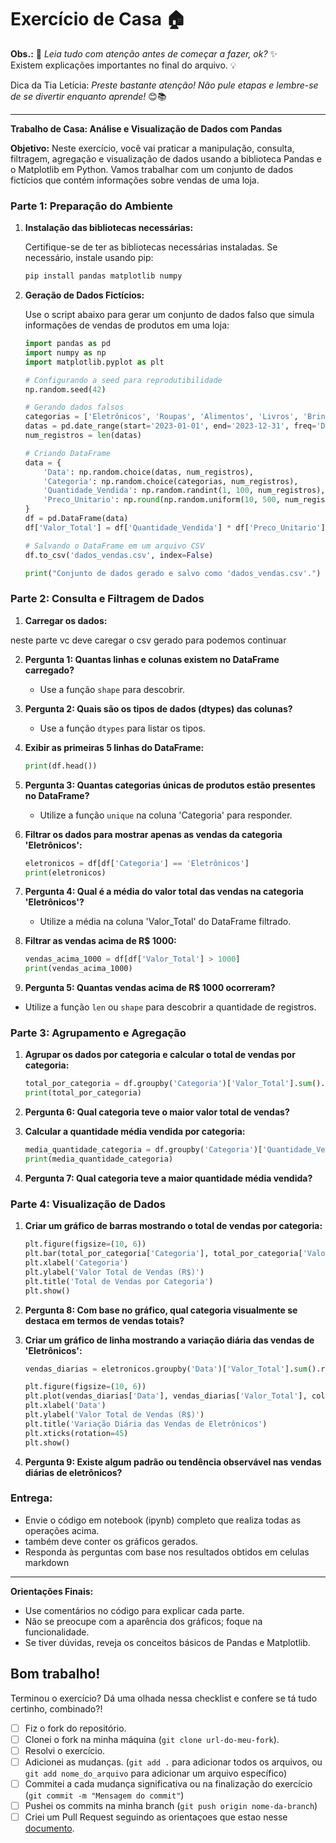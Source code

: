 # Exercício de Casa 🏠 


**Obs.:** 📝 *Leia tudo com atenção antes de começar a fazer, ok?* ✨  
Existem explicações importantes no final do arquivo. 💡

Dica da Tia Letícia: *Preste bastante atenção! Não pule etapas e lembre-se de se divertir enquanto aprende!* 😊📚

---

**Trabalho de Casa: Análise e Visualização de Dados com Pandas**

**Objetivo:**
Neste exercício, você vai praticar a manipulação, consulta, filtragem, agregação e visualização de dados usando a biblioteca Pandas e o Matplotlib em Python. Vamos trabalhar com um conjunto de dados fictícios que contém informações sobre vendas de uma loja.

### **Parte 1: Preparação do Ambiente**

1. **Instalação das bibliotecas necessárias:**

   Certifique-se de ter as bibliotecas necessárias instaladas. Se necessário, instale usando pip:
   ```bash
   pip install pandas matplotlib numpy
   ```

2. **Geração de Dados Fictícios:**

   Use o script abaixo para gerar um conjunto de dados falso que simula informações de vendas de produtos em uma loja:

   ```python
   import pandas as pd
   import numpy as np
   import matplotlib.pyplot as plt

   # Configurando a seed para reprodutibilidade
   np.random.seed(42)

   # Gerando dados falsos
   categorias = ['Eletrônicos', 'Roupas', 'Alimentos', 'Livros', 'Brinquedos']
   datas = pd.date_range(start='2023-01-01', end='2023-12-31', freq='D')
   num_registros = len(datas)

   # Criando DataFrame
   data = {
       'Data': np.random.choice(datas, num_registros),
       'Categoria': np.random.choice(categorias, num_registros),
       'Quantidade_Vendida': np.random.randint(1, 100, num_registros),
       'Preco_Unitario': np.round(np.random.uniform(10, 500, num_registros), 2)
   }
   df = pd.DataFrame(data)
   df['Valor_Total'] = df['Quantidade_Vendida'] * df['Preco_Unitario']

   # Salvando o DataFrame em um arquivo CSV
   df.to_csv('dados_vendas.csv', index=False)

   print("Conjunto de dados gerado e salvo como 'dados_vendas.csv'.")
   ```

### **Parte 2: Consulta e Filtragem de Dados**

1. **Carregar os dados:**

  neste parte vc deve caregar o csv gerado para podemos continuar

2. **Pergunta 1: Quantas linhas e colunas existem no DataFrame carregado?**
   - Use a função `shape` para descobrir.

3. **Pergunta 2: Quais são os tipos de dados (dtypes) das colunas?**
   - Use a função `dtypes` para listar os tipos.

4. **Exibir as primeiras 5 linhas do DataFrame:**
   ```python
   print(df.head())
   ```

5. **Pergunta 3: Quantas categorias únicas de produtos estão presentes no DataFrame?**
   - Utilize a função `unique` na coluna 'Categoria' para responder.

6. **Filtrar os dados para mostrar apenas as vendas da categoria 'Eletrônicos':**
   ```python
   eletronicos = df[df['Categoria'] == 'Eletrônicos']
   print(eletronicos)
   ```

7. **Pergunta 4: Qual é a média do valor total das vendas na categoria 'Eletrônicos'?**
   - Utilize a média na coluna 'Valor_Total' do DataFrame filtrado.

8. **Filtrar as vendas acima de R$ 1000:**
   ```python
   vendas_acima_1000 = df[df['Valor_Total'] > 1000]
   print(vendas_acima_1000)
   ```

9.  **Pergunta 5: Quantas vendas acima de R$ 1000 ocorreram?**
   - Utilize a função `len` ou `shape` para descobrir a quantidade de registros.

### **Parte 3: Agrupamento e Agregação**

1. **Agrupar os dados por categoria e calcular o total de vendas por categoria:**
   ```python
   total_por_categoria = df.groupby('Categoria')['Valor_Total'].sum().reset_index()
   print(total_por_categoria)
   ```

2. **Pergunta 6: Qual categoria teve o maior valor total de vendas?**

3. **Calcular a quantidade média vendida por categoria:**
   ```python
   media_quantidade_categoria = df.groupby('Categoria')['Quantidade_Vendida'].mean().reset_index()
   print(media_quantidade_categoria)
   ```

4. **Pergunta 7: Qual categoria teve a maior quantidade média vendida?**

### **Parte 4: Visualização de Dados**

1. **Criar um gráfico de barras mostrando o total de vendas por categoria:**
   ```python
   plt.figure(figsize=(10, 6))
   plt.bar(total_por_categoria['Categoria'], total_por_categoria['Valor_Total'], color='skyblue')
   plt.xlabel('Categoria')
   plt.ylabel('Valor Total de Vendas (R$)')
   plt.title('Total de Vendas por Categoria')
   plt.show()
   ```

2. **Pergunta 8: Com base no gráfico, qual categoria visualmente se destaca em termos de vendas totais?**

3. **Criar um gráfico de linha mostrando a variação diária das vendas de 'Eletrônicos':**
   ```python
   vendas_diarias = eletronicos.groupby('Data')['Valor_Total'].sum().reset_index()

   plt.figure(figsize=(10, 6))
   plt.plot(vendas_diarias['Data'], vendas_diarias['Valor_Total'], color='purple')
   plt.xlabel('Data')
   plt.ylabel('Valor Total de Vendas (R$)')
   plt.title('Variação Diária das Vendas de Eletrônicos')
   plt.xticks(rotation=45)
   plt.show()
   ```

4. **Pergunta 9: Existe algum padrão ou tendência observável nas vendas diárias de eletrônicos?**

### **Entrega:**
- Envie o código em notebook (ipynb) completo que realiza todas as operações acima.
- também deve conter os gráficos gerados.
- Responda às perguntas com base nos resultados obtidos em celulas markdown

---

**Orientações Finais:**
- Use comentários no código para explicar cada parte.
- Não se preocupe com a aparência dos gráficos; foque na funcionalidade.
- Se tiver dúvidas, reveja os conceitos básicos de Pandas e Matplotlib.

Bom trabalho!
---

Terminou o exercício? Dá uma olhada nessa checklist e confere se tá tudo certinho, combinado?!

- [ ] Fiz o fork do repositório.
- [ ] Clonei o fork na minha máquina (`git clone url-do-meu-fork`).
- [ ] Resolvi o exercício.
- [ ] Adicionei as mudanças. (`git add .` para adicionar todos os arquivos, ou `git add nome_do_arquivo` para adicionar um arquivo específico)
- [ ] Commitei a cada mudança significativa ou na finalização do exercício (`git commit -m "Mensagem do commit"`)
- [ ] Pushei os commits na minha branch (`git push origin nome-da-branch`)
- [ ] Criei um Pull Request seguindo as orientaçoes que estao nesse [documento](https://github.com/mflilian/repo-example/blob/main/exercicios/para-casa/instrucoes-pull-request.md).
